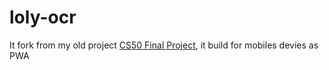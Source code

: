 # loly-ocr
It fork from my old project [CS50 Final Project](https://github.com/abdulrasol/image-to-word), it build for mobiles devies as PWA 

